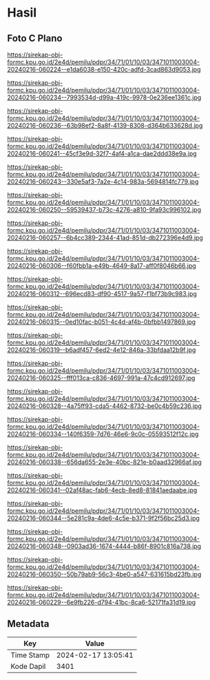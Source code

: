 # Hasil

## Foto C Plano

https://sirekap-obj-formc.kpu.go.id/2e4d/pemilu/pdpr/34/71/01/10/03/3471011003004-20240216-060224--e1da6038-e150-420c-adfd-3cad863d9053.jpg

https://sirekap-obj-formc.kpu.go.id/2e4d/pemilu/pdpr/34/71/01/10/03/3471011003004-20240216-060234--7993534d-d99a-419c-9978-0e236ee1361c.jpg

https://sirekap-obj-formc.kpu.go.id/2e4d/pemilu/pdpr/34/71/01/10/03/3471011003004-20240216-060236--63b98ef2-8a8f-4139-8308-d364b633628d.jpg

https://sirekap-obj-formc.kpu.go.id/2e4d/pemilu/pdpr/34/71/01/10/03/3471011003004-20240216-060241--45cf3e9d-32f7-4af4-a1ca-dae2ddd38e9a.jpg

https://sirekap-obj-formc.kpu.go.id/2e4d/pemilu/pdpr/34/71/01/10/03/3471011003004-20240216-060243--330e5af3-7a2e-4c14-983a-5694814fc779.jpg

https://sirekap-obj-formc.kpu.go.id/2e4d/pemilu/pdpr/34/71/01/10/03/3471011003004-20240216-060250--59539437-b73c-4276-a810-9fa93c996102.jpg

https://sirekap-obj-formc.kpu.go.id/2e4d/pemilu/pdpr/34/71/01/10/03/3471011003004-20240216-060257--6b4cc389-2344-41ad-851d-db272396e4d9.jpg

https://sirekap-obj-formc.kpu.go.id/2e4d/pemilu/pdpr/34/71/01/10/03/3471011003004-20240216-060306--f60fbb1a-e49b-4649-8a17-aff0f8046b66.jpg

https://sirekap-obj-formc.kpu.go.id/2e4d/pemilu/pdpr/34/71/01/10/03/3471011003004-20240216-060312--696ecd83-df90-4517-9a57-f1bf73b9c983.jpg

https://sirekap-obj-formc.kpu.go.id/2e4d/pemilu/pdpr/34/71/01/10/03/3471011003004-20240216-060315--0ed10fac-b051-4c4d-af4b-0bfbb1497869.jpg

https://sirekap-obj-formc.kpu.go.id/2e4d/pemilu/pdpr/34/71/01/10/03/3471011003004-20240216-060319--b6adf457-6ed2-4e12-846a-33bfdaa12b9f.jpg

https://sirekap-obj-formc.kpu.go.id/2e4d/pemilu/pdpr/34/71/01/10/03/3471011003004-20240216-060325--fff013ca-c836-4697-991a-47c4cd912697.jpg

https://sirekap-obj-formc.kpu.go.id/2e4d/pemilu/pdpr/34/71/01/10/03/3471011003004-20240216-060328--4a75ff93-cda5-4462-8732-be0c4b59c236.jpg

https://sirekap-obj-formc.kpu.go.id/2e4d/pemilu/pdpr/34/71/01/10/03/3471011003004-20240216-060334--140f6359-7d76-46e6-9c0c-05593512f12c.jpg

https://sirekap-obj-formc.kpu.go.id/2e4d/pemilu/pdpr/34/71/01/10/03/3471011003004-20240216-060338--656da655-2e3e-40bc-821e-b0aad32966af.jpg

https://sirekap-obj-formc.kpu.go.id/2e4d/pemilu/pdpr/34/71/01/10/03/3471011003004-20240216-060341--02af48ac-fab6-4ecb-8ed8-81841aedaabe.jpg

https://sirekap-obj-formc.kpu.go.id/2e4d/pemilu/pdpr/34/71/01/10/03/3471011003004-20240216-060344--5e281c9a-4de6-4c5e-b371-9f2f56bc25d3.jpg

https://sirekap-obj-formc.kpu.go.id/2e4d/pemilu/pdpr/34/71/01/10/03/3471011003004-20240216-060348--0903ad36-1674-4444-b86f-8901c816a738.jpg

https://sirekap-obj-formc.kpu.go.id/2e4d/pemilu/pdpr/34/71/01/10/03/3471011003004-20240216-060350--50b79ab9-56c3-4be0-a547-631615bd23fb.jpg

https://sirekap-obj-formc.kpu.go.id/2e4d/pemilu/pdpr/34/71/01/10/03/3471011003004-20240216-060229--6e9fb226-d794-41bc-8ca6-52171fa31d19.jpg


## Metadata

| Key        | Value               |
| ---------- | ------------------- |
| Time Stamp | 2024-02-17 13:05:41 |
| Kode Dapil | 3401                |




